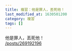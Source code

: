 ```yaml
---
title: 複習：他是罪人，丟死他！
last_modified_at: 1630501200
category: 複習
tags: []
---
```


<p>他是罪人，丟死他！<br/>
<a href="/posts/269192196" target="_blank">/posts/269192196</a></p>
<p> </p>
